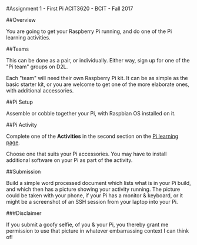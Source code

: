 #Assignment 1 - First Pi
ACIT3620 - BCIT - Fall 2017

##Overview

You are going to get your Raspberry Pi running, and do one of the Pi
learning activities.

##Teams

This can be done as a pair, or individually. Either way, sign up for one of the "Pi team" groups
on D2L.

Each "team" will need their own Raspberry Pi kit.
It can be as simple as the basic starter kit, or you are
welcome to get one of the more elaborate ones, with additional
accessories.

##Pi Setup

Assemble or cobble together your Pi, with Raspbian OS installed on it.

##Pi Activity

Complete one of the **Activities** in the second
section on the [Pi learning page](https://www.raspberrypi.org/resources/learn/).

Choose one that suits your Pi accessories. You may have to install additional
software on your Pi as part of the activity.

##Submission

Build a simple word processed document which lists what is in your Pi build,
and which then has a picture showing your activity running.
The picture could be taken with your phone, if your Pi has a monitor & keyboard,
or it might be a screenshot of an SSH session from your laptop into your Pi.

###Disclaimer

If you submit a goofy selfie, of you & your Pi, you thereby grant me permission
to use that picture in whatever embarrassing context I can think of!